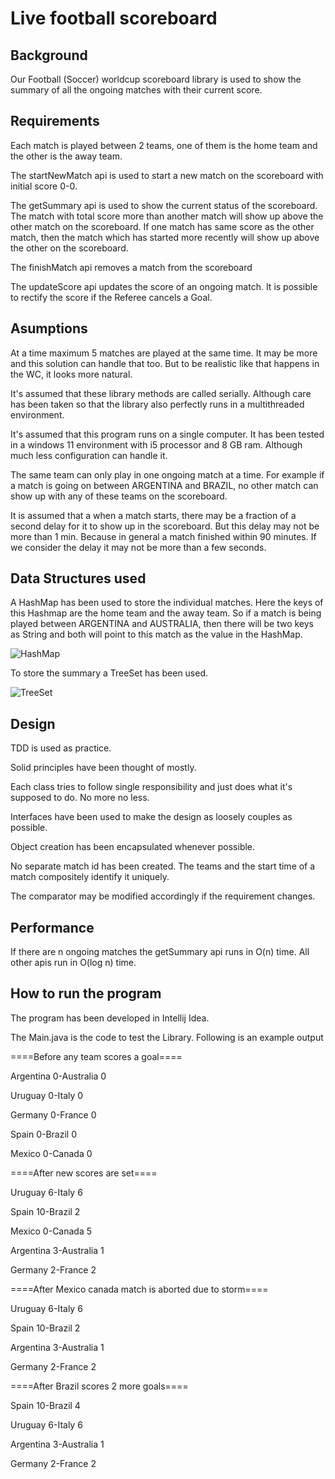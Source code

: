 # Live football scoreboard  

## Background

Our Football (Soccer) worldcup scoreboard library is used to show the summary of all the ongoing matches with their current score.

## Requirements
Each match is played between 2 teams, one of them is the home team and the other is the away team.

The startNewMatch api is used to start a new match on the scoreboard with initial score 0-0.

The getSummary api is used to show the current status of the scoreboard. The match with total score more than another match will show up above the other match on the scoreboard. If one match has same score as the other match, then the match which has started more recently will show up above the other on the scoreboard.

The finishMatch api removes a match from the scoreboard

The updateScore api updates the score of an ongoing match. It is possible to rectify the score if the Referee cancels a Goal.

## Asumptions

At a time maximum 5 matches are played at the same time. It may be more and this solution can handle that too. But to be realistic like that happens in the WC, it looks more natural.

It's assumed that these library methods are called serially. Although care has been taken so that the library also perfectly runs in a multithreaded environment.

It's assumed that this program runs on a single computer. It has been tested in a windows 11 environment with i5 processor and 8 GB ram. Although much less configuration can handle it.

The same team can only play in one ongoing match at a time. For example if a match is going on between ARGENTINA and BRAZIL, no other match can show up with any of these teams on the scoreboard.

It is assumed that a when a match starts, there may be a fraction of a second delay for it to show up in the scoreboard. But this delay may not be more than 1 min. Because in general a match finished within 90 minutes. If we consider the delay it may not be more than a few seconds.



## Data Structures used

A HashMap has been used to store the individual matches. Here the keys of this Hashmap are the home team and the away team. So if a match is being played between ARGENTINA and AUSTRALIA, then there will be two keys as String and both will point to this match as the value in the HashMap.

![HashMap](https://github.com/sankarcode4github/live_football_scoreboard/assets/142508542/197fbb61-9e5c-4e97-8632-6b853dbc3baf)


To store the summary a TreeSet has been used.

![TreeSet](https://github.com/sankarcode4github/live_football_scoreboard/assets/142508542/8478967d-5cb0-4b43-b2e4-a55db557694b)

## Design 

TDD is used as practice.

Solid principles have been thought of mostly.

Each class tries to follow single responsibility and just does what it's supposed to do. No more no less.

Interfaces have been used to make the design as loosely couples as possible.

Object creation has been encapsulated whenever possible.

No separate match id has been created. The teams and the start time of a match compositely identify it uniquely.

The comparator may be modified accordingly if the requirement changes.

## Performance

If there are n ongoing matches the getSummary api runs in O(n) time.
All other apis run in O(log n) time.


## How to run the program

The program has been developed in Intellij Idea.

The Main.java is the code to test the Library. Following is an example output

====Before any team scores a goal====

Argentina 0-Australia 0

Uruguay 0-Italy 0

Germany 0-France 0

Spain 0-Brazil 0

Mexico 0-Canada 0

====After new scores are set====

Uruguay 6-Italy 6

Spain 10-Brazil 2

Mexico 0-Canada 5

Argentina 3-Australia 1

Germany 2-France 2

====After Mexico canada match is aborted due to storm====

Uruguay 6-Italy 6

Spain 10-Brazil 2

Argentina 3-Australia 1

Germany 2-France 2

====After Brazil scores 2 more goals====

Spain 10-Brazil 4

Uruguay 6-Italy 6

Argentina 3-Australia 1

Germany 2-France 2


